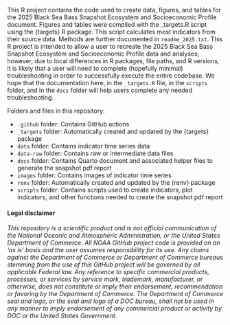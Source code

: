 This R project contains the code used to create data, figures, and tables for the 2025 Black Sea Bass Snapshot Ecosystem and Socioeconomic Profile document. Figures and tables were compiled with the _targets.R script using the {targets} R package. This script calculates most indicators from their source data. Methods are further documented in `readme_2025.txt`. This R project is intended to allow a user to recreate the 2025 Black Sea Bass Snapshot Ecosystem and Socioeconomic Profile data and analyses; however, due to local differences in R packages, file paths, and R versions, it is likely that a user will need to complete (hopefully minimal) troubleshooting in order to successfully execute the entire codebase. We hope that the documentation here, in the `_targets.R` file, in the `scripts` folder, and in the `docs` folder will help users complete any needed troubleshooting.

Folders and files in this repository:
- `.github` folder: Contains GitHub actions
- `_targets` folder: Automatically created and updated by the {targets} package
- `data` folder: Contains indicator time series data
- `data-raw` folder: Contains raw or intermediate data files
- `docs` folder: Contains Quarto document and associated helper files to generate the snapshot pdf report
- `images` folder: Contains images of indicator time series
- `renv` folder: Automatically created and updated by the {renv} package
- `scripts` folder: Contains scripts used to create indicators, plot indicators, and other functions needed to create the snapshot pdf report



#### Legal disclaimer

*This repository is a scientific product and is not official
communication of the National Oceanic and Atmospheric Administration, or
the United States Department of Commerce. All NOAA GitHub project code
is provided on an ‘as is’ basis and the user assumes responsibility for
its use. Any claims against the Department of Commerce or Department of
Commerce bureaus stemming from the use of this GitHub project will be
governed by all applicable Federal law. Any reference to specific
commercial products, processes, or services by service mark, trademark,
manufacturer, or otherwise, does not constitute or imply their
endorsement, recommendation or favoring by the Department of Commerce.
The Department of Commerce seal and logo, or the seal and logo of a DOC
bureau, shall not be used in any manner to imply endorsement of any
commercial product or activity by DOC or the United States Government.*


